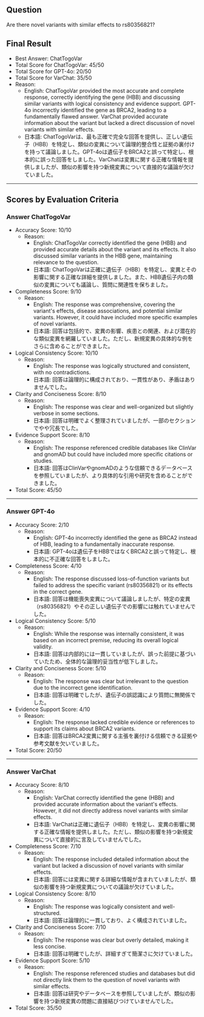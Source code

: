 ## Question

Are there novel variants with similar effects to rs80356821?

## Final Result

- Best Answer: ChatTogoVar
- Total Score for ChatTogoVar: 45/50
- Total Score for GPT-4o: 20/50
- Total Score for VarChat: 35/50
- Reason:
  - English: ChatTogoVar provided the most accurate and complete response, correctly identifying the gene (HBB) and discussing similar variants with logical consistency and evidence support. GPT-4o incorrectly identified the gene as BRCA2, leading to a fundamentally flawed answer. VarChat provided accurate information about the variant but lacked a direct discussion of novel variants with similar effects.
  - 日本語: ChatTogoVarは、最も正確で完全な回答を提供し、正しい遺伝子（HBB）を特定し、類似の変異について論理的整合性と証拠の裏付けを持って議論しました。GPT-4oは遺伝子をBRCA2と誤って特定し、根本的に誤った回答をしました。VarChatは変異に関する正確な情報を提供しましたが、類似の影響を持つ新規変異について直接的な議論が欠けていました。

---

## Scores by Evaluation Criteria

### Answer ChatTogoVar
- Accuracy Score: 10/10
  - Reason: 
    - English: ChatTogoVar correctly identified the gene (HBB) and provided accurate details about the variant and its effects. It also discussed similar variants in the HBB gene, maintaining relevance to the question.
    - 日本語: ChatTogoVarは正確に遺伝子（HBB）を特定し、変異とその影響に関する正確な詳細を提供しました。また、HBB遺伝子内の類似の変異についても議論し、質問に関連性を保ちました。
- Completeness Score: 9/10
  - Reason: 
    - English: The response was comprehensive, covering the variant's effects, disease associations, and potential similar variants. However, it could have included more specific examples of novel variants.
    - 日本語: 回答は包括的で、変異の影響、疾患との関連、および潜在的な類似変異を網羅していました。ただし、新規変異の具体的な例をさらに含めることができました。
- Logical Consistency Score: 10/10
  - Reason: 
    - English: The response was logically structured and consistent, with no contradictions.
    - 日本語: 回答は論理的に構成されており、一貫性があり、矛盾はありませんでした。
- Clarity and Conciseness Score: 8/10
  - Reason: 
    - English: The response was clear and well-organized but slightly verbose in some sections.
    - 日本語: 回答は明確でよく整理されていましたが、一部のセクションでやや冗長でした。
- Evidence Support Score: 8/10
  - Reason: 
    - English: The response referenced credible databases like ClinVar and gnomAD but could have included more specific citations or studies.
    - 日本語: 回答はClinVarやgnomADのような信頼できるデータベースを参照していましたが、より具体的な引用や研究を含めることができました。
- Total Score: 45/50

---

### Answer GPT-4o
- Accuracy Score: 2/10
  - Reason: 
    - English: GPT-4o incorrectly identified the gene as BRCA2 instead of HBB, leading to a fundamentally inaccurate response.
    - 日本語: GPT-4oは遺伝子をHBBではなくBRCA2と誤って特定し、根本的に不正確な回答をしました。
- Completeness Score: 4/10
  - Reason: 
    - English: The response discussed loss-of-function variants but failed to address the specific variant (rs80356821) or its effects in the correct gene.
    - 日本語: 回答は機能喪失変異について議論しましたが、特定の変異（rs80356821）やその正しい遺伝子での影響には触れていませんでした。
- Logical Consistency Score: 5/10
  - Reason: 
    - English: While the response was internally consistent, it was based on an incorrect premise, reducing its overall logical validity.
    - 日本語: 回答は内部的には一貫していましたが、誤った前提に基づいていたため、全体的な論理的妥当性が低下しました。
- Clarity and Conciseness Score: 5/10
  - Reason: 
    - English: The response was clear but irrelevant to the question due to the incorrect gene identification.
    - 日本語: 回答は明確でしたが、遺伝子の誤認識により質問に無関係でした。
- Evidence Support Score: 4/10
  - Reason: 
    - English: The response lacked credible evidence or references to support its claims about BRCA2 variants.
    - 日本語: 回答はBRCA2変異に関する主張を裏付ける信頼できる証拠や参考文献を欠いていました。
- Total Score: 20/50

---

### Answer VarChat
- Accuracy Score: 8/10
  - Reason: 
    - English: VarChat correctly identified the gene (HBB) and provided accurate information about the variant's effects. However, it did not directly address novel variants with similar effects.
    - 日本語: VarChatは正確に遺伝子（HBB）を特定し、変異の影響に関する正確な情報を提供しました。ただし、類似の影響を持つ新規変異について直接的に言及していませんでした。
- Completeness Score: 7/10
  - Reason: 
    - English: The response included detailed information about the variant but lacked a discussion of novel variants with similar effects.
    - 日本語: 回答には変異に関する詳細な情報が含まれていましたが、類似の影響を持つ新規変異についての議論が欠けていました。
- Logical Consistency Score: 8/10
  - Reason: 
    - English: The response was logically consistent and well-structured.
    - 日本語: 回答は論理的に一貫しており、よく構成されていました。
- Clarity and Conciseness Score: 7/10
  - Reason: 
    - English: The response was clear but overly detailed, making it less concise.
    - 日本語: 回答は明確でしたが、詳細すぎて簡潔さに欠けていました。
- Evidence Support Score: 5/10
  - Reason: 
    - English: The response referenced studies and databases but did not directly link them to the question of novel variants with similar effects.
    - 日本語: 回答は研究やデータベースを参照していましたが、類似の影響を持つ新規変異の問題に直接結びつけていませんでした。
- Total Score: 35/50
